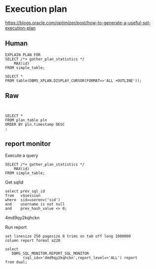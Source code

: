 
# Execution plan

https://blogs.oracle.com/optimizer/post/how-to-generate-a-useful-sql-execution-plan


## Human

```oracle
EXPLAIN PLAN FOR
SELECT /*+ gather_plan_statistics */
    MAX(id)
FROM simple_table;
```

```oracle
SELECT *
FROM table(DBMS_XPLAN.DISPLAY_CURSOR(FORMAT=>'ALL +OUTLINE'));
```


## Raw

```oracle


SELECT *
FROM plan_table pln
ORDER BY pln.timestamp DESC
;
```

## report monitor

Execute a query
```oracle
SELECT /*+ gather_plan_statistics */
    MAX(id)
FROM simple_table;
```

Get sqlId
```oracle
select prev_sql_id
from   v$session
where  sid=userenv('sid')
and    username is not null
and    prev_hash_value <> 0;
```
4md9qy2kqhckn

Run report
```oracle
set linesize 250 pagesize 0 trims on tab off long 1000000
column report format a220

select
   DBMS_SQL_MONITOR.REPORT_SQL_MONITOR
        (sql_id=>'4md9qy2kqhckn',report_level=>'ALL') report
from dual;
```